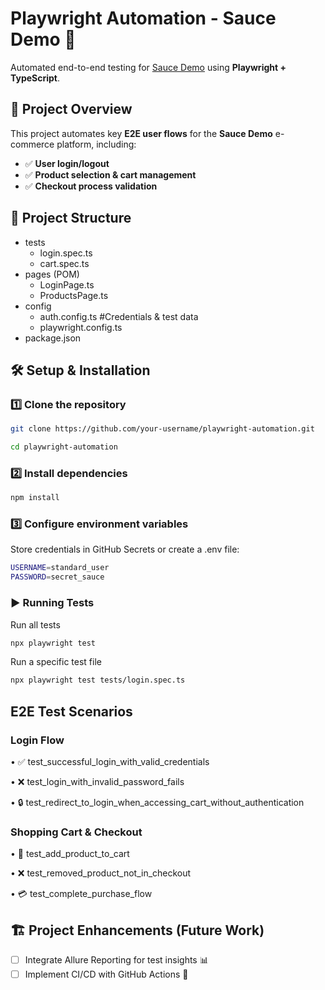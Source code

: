 # Playwright Automation - Sauce Demo 🛒

Automated end-to-end testing for [Sauce Demo](https://www.saucedemo.com/) using **Playwright + TypeScript**.

## 🚀 Project Overview

This project automates key **E2E user flows** for the **Sauce Demo** e-commerce platform, including:

- ✅ **User login/logout**
- ✅ **Product selection & cart management**
- ✅ **Checkout process validation**

## 📂 Project Structure

- tests
  - login.spec.ts
  - cart.spec.ts
- pages (POM)
  - LoginPage.ts
  - ProductsPage.ts
- config
  - auth.config.ts #Credentials & test data
  - playwright.config.ts
- package.json

## 🛠 Setup & Installation

### 1️⃣ Clone the repository

```sh
git clone https://github.com/your-username/playwright-automation.git
```

```sh
cd playwright-automation
```

### 2️⃣ Install dependencies

```sh
npm install
```

### 3️⃣ Configure environment variables

Store credentials in GitHub Secrets or create a .env file:

```sh
USERNAME=standard_user
PASSWORD=secret_sauce
```

### ▶️ Running Tests

Run all tests

```sh
npx playwright test
```

Run a specific test file

```sh
npx playwright test tests/login.spec.ts
```

## E2E Test Scenarios

### Login Flow

• ✅ test_successful_login_with_valid_credentials

• ❌ test_login_with_invalid_password_fails

• 🔒 test_redirect_to_login_when_accessing_cart_without_authentication

### Shopping Cart & Checkout

• 🛒 test_add_product_to_cart

• ❌ test_removed_product_not_in_checkout

• 💳 test_complete_purchase_flow

## 🏗 Project Enhancements (Future Work)

- [ ] Integrate Allure Reporting for test insights 📊
- [ ] Implement CI/CD with GitHub Actions 🚀
